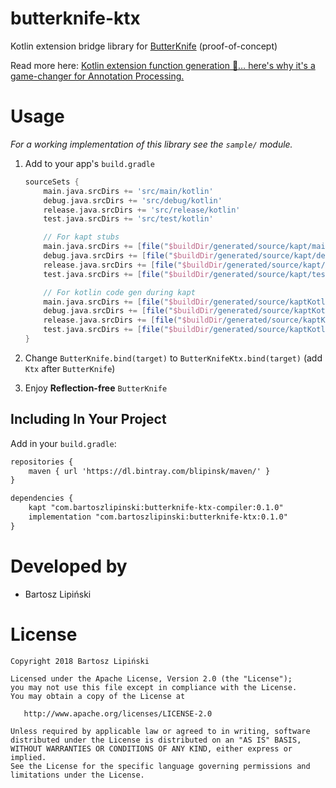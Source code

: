 butterknife-ktx
===============

Kotlin extension bridge library for [ButterKnife](https://github.com/JakeWharton/butterknife) (proof-of-concept)

Read more here: [Kotlin extension function generation 🚀… here's why it's a game-changer for Annotation Processing.](https://medium.com/@blipinsk/kotlin-extension-methods-generation-15b5e6499dc8)

Usage
=====
*For a working implementation of this library see the `sample/` module.*

 1. Add to your app's `build.gradle`

     ```groovy
     sourceSets {
         main.java.srcDirs += 'src/main/kotlin'
         debug.java.srcDirs += 'src/debug/kotlin'
         release.java.srcDirs += 'src/release/kotlin'
         test.java.srcDirs += 'src/test/kotlin'

         // For kapt stubs
         main.java.srcDirs += [file("$buildDir/generated/source/kapt/main")]
         debug.java.srcDirs += [file("$buildDir/generated/source/kapt/debug")]
         release.java.srcDirs += [file("$buildDir/generated/source/kapt/release")]
         test.java.srcDirs += [file("$buildDir/generated/source/kapt/test")]

         // For kotlin code gen during kapt
         main.java.srcDirs += [file("$buildDir/generated/source/kaptKotlin/main")]
         debug.java.srcDirs += [file("$buildDir/generated/source/kaptKotlin/debug")]
         release.java.srcDirs += [file("$buildDir/generated/source/kaptKotlin/release")]
         test.java.srcDirs += [file("$buildDir/generated/source/kaptKotlin/test")]
     }
     ```

 2. Change `ButterKnife.bind(target)` to `ButterKnifeKtx.bind(target)` (add `Ktx` after `ButterKnife`)
 3. Enjoy **Reflection-free** `ButterKnife`

Including In Your Project
-------------------------
Add in your `build.gradle`:
```xml
repositories {
    maven { url 'https://dl.bintray.com/blipinsk/maven/' }
}

dependencies {
    kapt "com.bartoszlipinski:butterknife-ktx-compiler:0.1.0"
    implementation "com.bartoszlipinski:butterknife-ktx:0.1.0"
}
```

Developed by
============
 * Bartosz Lipiński

License
=======

    Copyright 2018 Bartosz Lipiński
    
    Licensed under the Apache License, Version 2.0 (the "License");
    you may not use this file except in compliance with the License.
    You may obtain a copy of the License at

       http://www.apache.org/licenses/LICENSE-2.0

    Unless required by applicable law or agreed to in writing, software
    distributed under the License is distributed on an "AS IS" BASIS,
    WITHOUT WARRANTIES OR CONDITIONS OF ANY KIND, either express or implied.
    See the License for the specific language governing permissions and
    limitations under the License.